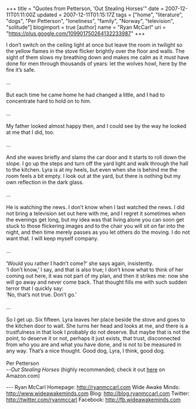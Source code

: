 +++
title = "Quotes from Petterson, 'Out Stealing Horses'"
date = 2007-12-11T01:11:00Z
updated = 2007-12-11T01:15:17Z
tags = ["home", "literature", "dogs", "Per Petterson", "loneliness", "family", "Norway", "television", "solitude"]
blogimport = true
[author]
	name = "Ryan McCarl"
	uri = "https://plus.google.com/109901750264132233987"
+++

I don’t switch on the ceiling light at once but leave the room in twilight so the yellow flames in the stove flicker brightly over the floor and walls. The sight of them slows my breathing down and makes me calm as it must have done for men through thousands of years: let the wolves howl, here by the fire it’s safe.<br /><br />…<br /><br />But each time he came home he had changed a little, and I had to concentrate hard to hold on to him.<br /><br />…<br /><br />My father looked almost happy then, and I could see by the way he looked at me that I did, too.<br /><br />…<br /><br />And she waves briefly and slams the car door and it starts to roll down the slope. I go up the steps and turn off the yard light and walk through the hall to the kitchen. Lyra is at my heels, but even when she is behind me the room feels a bit empty. I look out at the yard, but there is nothing but my own reflection in the dark glass.<br /><br />…<br /><br />He is watching the news. I don’t know when I last watched the news. I did not bring a television set out here with me, and I regret it sometimes when the evenings get long, but my idea was that living alone you can soon get stuck to those flickering images and to the chair you will sit on far into the night, and then time merely passes as you let others do the moving. I do not want that. I will keep myself company.<br /><br />…<br /><br />‘Would you rather I hadn’t come?’ she says again, insistently.<br />‘I don’t know,’ I say, and that is also true; I don’t know what to think of her coming out here, it was not part of my plan, and then it strikes me: now she will go away and never come back. That thought fills me with such sudden terror that I quickly say:<br />‘No, that’s not true. Don’t go.’<br /><br />…<br /><br />So I get up. Six fifteen. Lyra leaves her place beside the stove and goes to the kitchen door to wait. She turns her head and looks at me, and there is a trustfulness in that look I probably do not deserve. But maybe that is not the point, to deserve it or not, perhaps it just exists, that trust, disconnected from who you are and what you have done, and is not to be measured in any way. That’s a nice thought. Good dog, Lyra, I think, good dog.<br /><br />Per Petterson<br />--<em>Out Stealing Horses </em>(highly recommended; check it out <a href="http://www.amazon.com/Out-Stealing-Horses-Per-Petterson/dp/1555974708/ref=pd_bbs_sr_1?ie=UTF8&amp;s=books&amp;qid=1197353675&amp;sr=8-1">here</a> on Amazon.com)<div class="blogger-post-footer">---
Ryan McCarl
Homepage: http://ryanmccarl.com
Wide Awake Minds: http://www.wideawakeminds.com
Blog: http://blog.ryanmccarl.com
Twitter: http://twitter.com/ryanmccarl
Facebook: http://fb.wideawakeminds.com</div>
